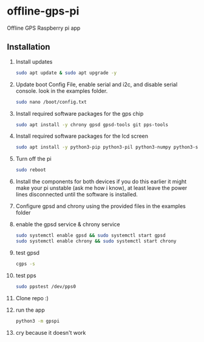 # offline-gps-pi

 Offline GPS Raspberry pi app

## Installation

1. Install updates

    ```bash
    sudo apt update & sudo apt upgrade -y
    ```

2. Update boot Config File, enable serial and i2c, and disable serial console. look in the examples folder.

    ```bash
    sudo nano /boot/config.txt
    ```

3. Install required software packages for the gps chip

    ```bash
    sudo apt install -y chrony gpsd gpsd-tools git pps-tools 
    ```

4. Install required software packages for the lcd screen

    ```bash
    sudo apt install -y python3-pip python3-pil python3-numpy python3-smbus python3-serial python3-dev python3-spidev
    ```

5. Turn off the pi

    ```bash
    sudo reboot
    ```

6. Install the components for both devices
    if you do this earlier it might make your pi unstable (ask me how i know), at least leave the power lines disconnected until the software is installed.

7. Configure gpsd and chrony using the provided files in the examples folder

8. enable the gpsd service & chrony service

    ```bash
    sudo systemctl enable gpsd && sudo systemctl start gpsd
    sudo systemctl enable chrony && sudo systemctl start chrony
    ```
9. test gpsd

    ```bash
    cgps -s
    ```
10. test pps

    ```bash
    sudo ppstest /dev/pps0
    ```

11. Clone repo :)

12. run the app

    ```bash
    python3 -m gpspi
    ```

13. cry because it doesn't work

